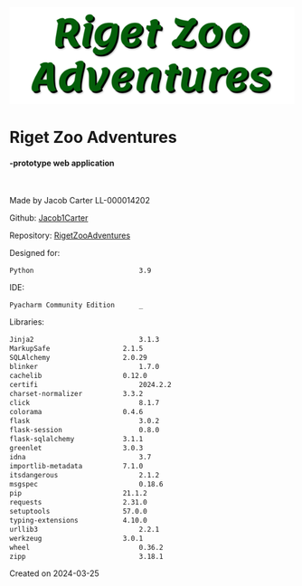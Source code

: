 ![RZA title image](static/assets/site-images/Title2.png)

# Riget Zoo Adventures
#### -prototype web application
<br>

Made by Jacob Carter
LL-000014202




Github: [Jacob1Carter](https://github.com/Jacob1Carter)

Repository: [RigetZooAdventures](https://github.com/Jacob1Carter/RigetZooAdventures)



Designed for:

    Python                          3.9

IDE:

    Pyacharm Community Edition      _

Libraries:

    Jinja2	                        3.1.3
    MarkupSafe	                2.1.5
    SQLAlchemy	                2.0.29
    blinker	                        1.7.0
    cachelib	                0.12.0
    certifi	                        2024.2.2
    charset-normalizer	        3.3.2
    click	                        8.1.7
    colorama	                0.4.6
    flask	                        3.0.2
    flask-session	                0.8.0
    flask-sqlalchemy	        3.1.1
    greenlet	                3.0.3
    idna	                        3.7
    importlib-metadata	        7.1.0
    itsdangerous	                2.1.2
    msgspec	                        0.18.6
    pip	                        21.1.2
    requests	                2.31.0
    setuptools	                57.0.0
    typing-extensions	        4.10.0
    urllib3	                        2.2.1
    werkzeug	                3.0.1
    wheel	                        0.36.2
    zipp	                        3.18.1

Created on 2024-03-25
